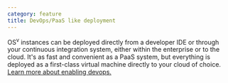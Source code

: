 ```yaml
---
category: feature
title: DevOps/PaaS like deployment
---
```


OS<sup>v</sup> instances can be deployed directly from a developer IDE or through your continuous integration system, either within the enterprise or to the cloud.  It's as fast and convenient as a PaaS system, but everything is deployed as a first-class virtual machine directly to your cloud of choice. <a href="/develop-to-devops/">Learn more about enabling devops.</a>






